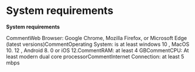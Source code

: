 # System requirements

**System requirements**

CommentWeb Browser: Google Chrome, Mozilla Firefox, or Microsoft Edge (latest versions)CommentOperating System: is at least windows 10 , MacOS 10. 12 , Android 8. 0 or iOS 12.CommentRAM: at least 4 GBCommentCPU: At least modern dual core processorCommentInternet Connection: at least 5 mbps
